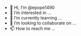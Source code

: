 - 👋 Hi, I’m @epope1490
- 👀 I’m interested in ...
- 🌱 I’m currently learning ...
- 💞️ I’m looking to collaborate on ...
- 📫 How to reach me ...

<!---
epope1490/epope1490 is a ✨ special ✨ repository because its `README.md` (this file) appears on your GitHub profile.
You can click the Preview link to take a look at your changes.
--->
